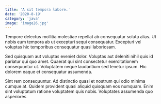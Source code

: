 ```yaml
---
title: 'A sit tempora labore.'
date: '2020-8-19'
category: 'java'
image: 'image26.jpg'
---
```


Tempore delectus mollitia molestiae repellat ab consequatur soluta alias. Ut nobis eum tempora ab ut excepturi sequi consequatur. Excepturi vel voluptas hic temporibus consequatur quasi laboriosam.
 Sed quisquam aut voluptas eveniet dolor. Voluptas aut deleniti nihil quis id pariatur qui quo amet. Quaerat qui sint consectetur exercitationem consequuntur ut. Voluptatem neque laudantium sed tenetur ipsum. Hic dolorem eaque et consequatur assumenda.
 Sint rem consequuntur. Ad distinctio quasi et nostrum qui odio minima cumque at. Quidem provident quasi aliquid quisquam eos numquam. Enim sint voluptatum ratione voluptatem quis nobis. Voluptates assumenda quo asperiores.
